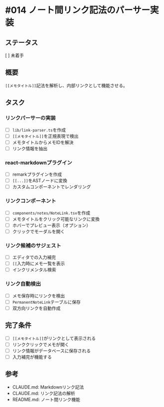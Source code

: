 # #014 ノート間リンク記法のパーサー実装

## ステータス
[ ] 未着手

## 概要
`[[メモタイトル]]`記法を解析し、内部リンクとして機能させる。

## タスク

### リンクパーサーの実装
- [ ] `lib/link-parser.ts`を作成
- [ ] `[[メモタイトル]]`を正規表現で検出
- [ ] メモタイトルからメモIDを解決
- [ ] リンク情報を抽出

### react-markdownプラグイン
- [ ] remarkプラグインを作成
- [ ] `[[...]]`をASTノードに変換
- [ ] カスタムコンポーネントでレンダリング

### リンクコンポーネント
- [ ] `components/notes/NoteLink.tsx`を作成
- [ ] メモタイトルをクリック可能なリンクに変換
- [ ] ホバーでプレビュー表示（オプション）
- [ ] クリックでモーダルを開く

### リンク候補のサジェスト
- [ ] エディタでの入力補完
- [ ] `[[`入力時にメモ一覧を表示
- [ ] インクリメンタル検索

### リンク自動検出
- [ ] メモ保存時にリンクを検出
- [ ] `PermanentNoteLink`テーブルに保存
- [ ] 双方向リンクを自動作成

## 完了条件
- [ ] `[[メモタイトル]]`がリンクとして表示される
- [ ] リンククリックでメモが開く
- [ ] リンク情報がデータベースに保存される
- [ ] 入力補完が機能する

## 参考
- CLAUDE.md: Markdownリンク記法
- CLAUDE.md: リンク記法の解析
- README.md: ノート間リンク機能
